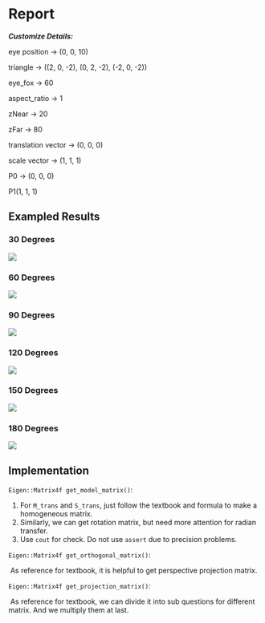 # Report

***Customize Details:***

eye position -> (0, 0, 10)

triangle -> ((2, 0, -2), (0, 2, -2), (-2, 0, -2))

eye_fox -> 60

aspect_ratio -> 1

zNear -> 20

zFar -> 80

translation vector -> (0, 0, 0)

scale vector -> (1, 1, 1)

P0 -> (0, 0, 0)

P1(1, 1, 1)

## Exampled Results

### 30 Degrees
![](./Report.assets/30.png)
### 60 Degrees
![](./Report.assets/60.png)
### 90 Degrees
![](./Report.assets/90.png)
### 120 Degrees
![](./Report.assets/120.png)
### 150 Degrees
![](./Report.assets/150.png)
### 180 Degrees
![](./Report.assets/180.png)

## Implementation

`Eigen::Matrix4f get_model_matrix()`:

1. For `M_trans` and `S_trans`, just follow the textbook and formula to make a homogeneous matrix.
2. Similarly, we can get rotation matrix, but need more attention for radian transfer.
3. Use `cout` for check. Do not use `assert` due to precision problems.

`Eigen::Matrix4f get_orthogonal_matrix()`:

​	As reference for textbook, it is helpful to get perspective projection matrix.

`Eigen::Matrix4f get_projection_matrix()`:

​	As reference for textbook, we can divide it into sub questions for different matrix. And we multiply them at last.